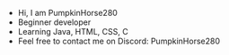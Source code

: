 - Hi, I am PumpkinHorse280
- Beginner developer
- Learning Java, HTML, CSS, C
- Feel free to contact me on Discord: PumpkinHorse280
